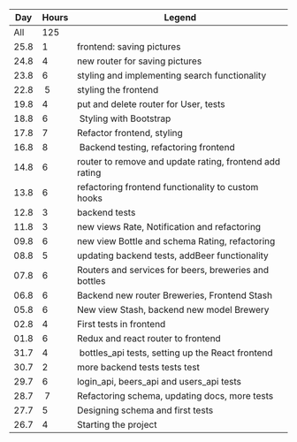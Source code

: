 Day | Hours | Legend
----|-------|-------
All | 125 |
25.8 | 1 | frontend: saving pictures
24.8 | 4 | new router for saving pictures
23.8 | 6 | styling and implementing search functionality
22.8 | 5 | styling the frontend
19.8 | 4 | put and delete router for User, tests
18.8 | 6 | Styling with Bootstrap
17.8 | 7 | Refactor frontend, styling
16.8 | 8 | Backend testing, refactoring frontend
14.8 | 6 | router to remove and update rating, frontend add rating
13.8 | 6 | refactoring frontend functionality to custom hooks
12.8 | 3 | backend tests
11.8 | 3 | new views Rate, Notification and refactoring
09.8 | 6 | new view Bottle and schema Rating, refactoring
08.8 | 5 | updating backend tests, addBeer functionality
07.8 | 6 | Routers and services for beers, breweries and bottles
06.8 | 6 | Backend new router Breweries, Frontend Stash
05.8 | 6 | New view Stash, backend new model Brewery
02.8 | 4 | First tests in frontend
01.8 | 6 | Redux and react router to frontend
31.7 | 4 | bottles_api tests, setting up the React frontend
30.7 | 2 | more backend tests tests test
29.7 | 6 | login_api, beers_api and users_api tests
28.7 | 7 | Refactoring schema, updating docs, more tests
27.7 | 5 | Designing schema and first tests
26.7 | 4 | Starting the project
 